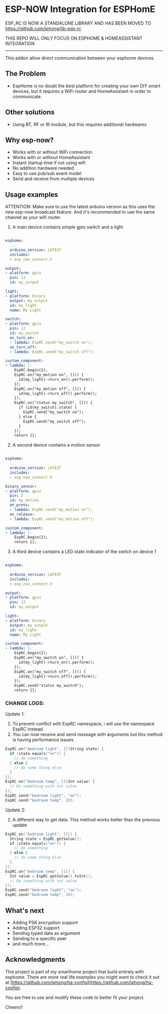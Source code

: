 # ESP-NOW Integration for ESPHomE

ESP_RC IS NOW A STANDALONE LIBRARY AND HAS BEEN MOVED TO https://github.com/iphong/lib-esp-rc

THIS REPO WILL ONLY FOCUS ON ESPHOME & HOMEASSISTANT INTEGRATION

----------------

This addon allow direct communication between your esphome devices.

## The Problem
* EspHome is no doubt the best platform for creating your own DIY smart devices, but it requires a WiFi router and HomeAssistant in order to communicate.

## Other solutions
* Using BT, RF or IR module, but this requires additional hardwares

## Why esp-now?
* Works with or without WiFi connection
* Works with or without HomeAssistant
* Instant startup time if not using wifi
* No addition hardware needed
* Easy to use pub/sub event model
* Send and receive from multiple devices

## Usage examples

ATTENTION: Make sure to use the latest arduino version as this uses the new esp-now broadcast feature. And it's recommended to use the same channel as your wifi router.

1. A main device contains simple gpio switch and a light

```yaml

esphome:
  ...
  arduino_version: LATEST
  includes:
  - esp_now_connect.h

output:
- platform: gpio
  pin: 13
  id: my_output

light:
- platform: binary
  output: my_output
  id: my_light
  name: My Light

switch:
- platform: gpio
  pin: 12
  id: my_switch
  on_turn_on:
  - lambda: EspRC.send("my_switch on");
  on_turn_off:
  - lambda: EspRC.send("my_switch off");

custom_component:
- lambda: |-
    EspRC.begin(2);
    EspRC.on("my_motion on", []() {
      id(my_light)->turn_on().perform();
    });
    EspRC.on("my_motion off", []() {
      id(my_light)->turn_off().perform();
    });
    EspRC.on("status my_switch", []() {
      if (id(my_switch).state) {
        EspRC.send("my_switch on");
      } else {
        EspRC.send("my_switch off");
      }
    });
    return {};

```

2. A second device contains a motion sensor

```yaml

esphome:
  ...
  arduino_version: LATEST
  includes:
  - esp_now_connect.h

binary_sensor:
- platform: gpio
  pin: 2
  id: my_motion
  on_press:
  - lambda: EspRC.send("my_motion on");
  on_release:
  - lambda: EspRC.send("my_motion off");

custom_component:
- lambda: |-
    EspRC.begin(2);
    return {};

```

3. A third device contains a LED state indicator of the switch on device 1

```yaml

esphome:
  ...
  arduino_version: LATEST
  includes:
  - esp_now_connect.h

output:
- platform: gpio
  pin: 13
  id: my_output

light:
- platform: binary
  output: my_output
  id: my_light
  name: My Light

custom_component:
- lambda: |-
    EspRC.begin(2);
    EspRC.on("my_switch on", []() {
      id(my_light)->turn_on().perform();
    });
    EspRC.on("my_switch off", []() {
      id(my_light)->turn_off().perform();
    });
    EspRC.send("status my_switch");
    return {};

```

### CHANGE LOGS:

Update 1:

1. To prevent conflict with EspRC namespace, i will use the namespace EspRC instead.
2. You can now receive and send message with arguments but this method is having performance issues.

```c++
EspRC.on("bedroom light", [](String state) {
  if (state.equals("on")) {
    // do something
  } else {
    // do some thing else
  }
});
EspRC.on("bedroom temp", [](Int value) {
  // Do something with int value
});
EspRC.send("bedroom light", "on");
EspRC.send("bedroom temp", 28);

```

Update 2:

1. A different way to get data. This method works better
than the previous update

```c++
EspRC.on("bedroom light", []() {
  String state = EspRC.getValue();
  if (state.equals("on")) {
    // do something
  } else {
    // do some thing else
  }
});
EspRC.on("bedroom temp", []() {
  Int value = EspRC.getValue().toInt();
  // Do something with int value
});
EspRC.send("bedroom light", "on");
EspRC.send("bedroom temp", 28);
```

## What's next

* Adding PSK encryption support
* Adding ESP32 support
* Sending typed data as argument
* Sending to a specific peer
* and much more...

## Acknowledgments

This project is part of my smarthome project that build entirely with esphome. There are more real life examples you might want to check it out at [https://github.com/iphong/ha-config](https://github.com/iphong/ha-config).

You are free to use and modify these code to better fit your project.

Cheers!!
